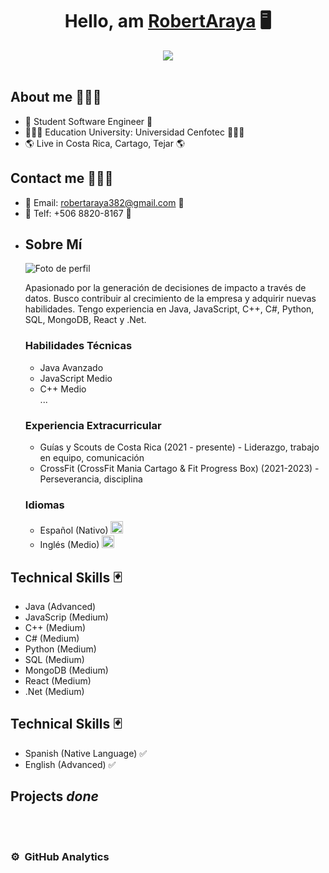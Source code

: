<div align="center">
<h1 align="center">Hello, am <a href="https://www.linkedin.com/in/robert-david-araya-carrillo-2647ba2b0">RobertAraya</a> 🖥️</h1>
</div>
<div align="center">
<img src="https://media.licdn.com/dms/image/D4E16AQFfV2s6EBmhww/profile-displaybackgroundimage-shrink_200_800/0/1708669774553?e=1714003200&v=beta&t=-GITIkrr6O0MDSH4l7KFf4Y2SnIz_yP6OQrYZdhITGc">
</div>
<br>

## About me 🙋🏻‍♂️

- 📖 Student Software Engineer 📖
- 🧑🏻‍🎓 Education University: Universidad Cenfotec 🧑🏻‍🎓
- 🌎 Live in Costa Rica, Cartago, Tejar 🌎

## Contact me 🙋🏻‍♂️
- 📧 Email: robertaraya382@gmail.com 📧
- 📲 Telf: +506 8820-8167 📲
- <div class="code-section">
  <h2>Sobre Mí</h2>
  <img src="foto-perfil.jpg" alt="Foto de perfil" class="profile-image">
  <p>
    Apasionado por la generación de decisiones de impacto a través de datos. Busco contribuir al crecimiento de la empresa y adquirir nuevas habilidades. Tengo experiencia en Java, JavaScript, C++, C#, Python, SQL, MongoDB, React y .Net. 
  </p>
  <div class="skills">
    <h3>Habilidades Técnicas</h3>
    <ul>
      <li>
        <i class="fab fa-java"></i> Java <span class="badge badge-success">Avanzado</span>
      </li>
      <li>
        <i class="fab fa-js-square"></i> JavaScript <span class="badge badge-warning">Medio</span>
      </li>
      <li>
        <i class="fab fa-cpp"></i> C++ <span class="badge badge-warning">Medio</span>
      </li>
      ...
    </ul>
  </div>
  <div class="experience">
    <h3>Experiencia Extracurricular</h3>
    <ul>
      <li>Guías y Scouts de Costa Rica (2021 - presente) - Liderazgo, trabajo en equipo, comunicación</li>
      <li>CrossFit (CrossFit Mania Cartago & Fit Progress Box) (2021-2023) - Perseverancia, disciplina</li>
    </ul>
  </div>
  <div class="languages">
    <h3>Idiomas</h3>
    <ul>
      <li>Español (Nativo) <img src="es-flag.png" alt="Spanish flag" width="20"></li>
      <li>Inglés (Medio) <img src="en-flag.png" alt="English flag" width="20"></li>
    </ul>
  </div>
</div>

## Technical Skills 🃏
- Java (Advanced) 
- JavaScrip (Medium)
- C++ (Medium)
- C# (Medium)
- Python (Medium)
- SQL (Medium)
- MongoDB (Medium)
- React (Medium)
- .Net (Medium)

## Technical Skills 🃏
- Spanish (Native Language) ✅
- English (Advanced) ✅

## Projects *done*
<table>



</table>                                                                                 
</div>
<br>

### ⚙️ &nbsp;GitHub Analytics



